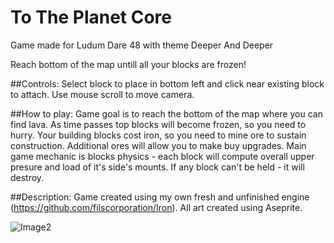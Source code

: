 # To The Planet Core
Game made for Ludum Dare 48 with theme Deeper And Deeper

Reach bottom of the map untill all your blocks are frozen!

##Controls:
Select block to place in bottom left and click near existing block to attach. Use mouse scroll to move camera.

##How to play:
Game goal is to reach the bottom of the map where you can find lava.
As time passes top blocks will become frozen, so you need to hurry.
Your building blocks cost iron, so you need to mine ore to sustain construction. Additional ores will allow you to make buy upgrades.
Main game mechanic is blocks physics - each block will compute overall upper presure and load of it's side's mounts. If any block can't be held - it will destroy.

##Description:
Game created using my own fresh and unfinished engine (https://github.com/filscorporation/Iron).
All art created using Aseprite.

![Image2](/ReadMeResources/Image.png)
